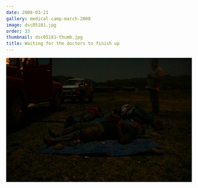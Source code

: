 ```yaml
---
date: 2008-03-21
gallery: medical-camp-march-2008
image: dsc05181.jpg
order: 33
thumbnail: dsc05181-thumb.jpg
title: Waiting for the doctors to finish up
---
```


![Waiting for the doctors to finish up](./dsc05181.jpg)